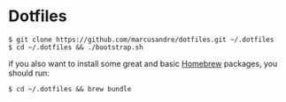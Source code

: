 
# Dotfiles

    $ git clone https://github.com/marcusandre/dotfiles.git ~/.dotfiles
    $ cd ~/.dotfiles && ./bootstrap.sh

if you also want to install some great and basic [Homebrew](http://brew.sh/)
packages, you should run:

    $ cd ~/.dotfiles && brew bundle
